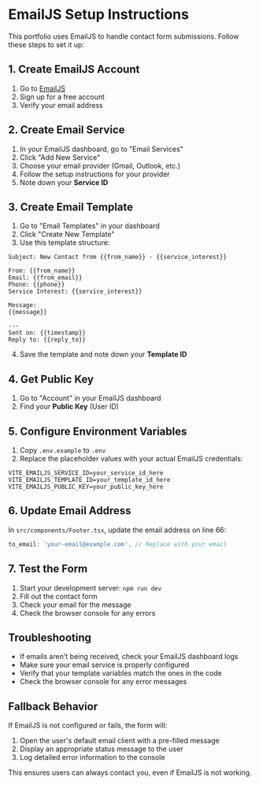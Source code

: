 # EmailJS Setup Instructions

This portfolio uses EmailJS to handle contact form submissions. Follow these steps to set it up:

## 1. Create EmailJS Account

1. Go to [EmailJS](https://www.emailjs.com/)
2. Sign up for a free account
3. Verify your email address

## 2. Create Email Service

1. In your EmailJS dashboard, go to "Email Services"
2. Click "Add New Service"
3. Choose your email provider (Gmail, Outlook, etc.)
4. Follow the setup instructions for your provider
5. Note down your **Service ID**

## 3. Create Email Template

1. Go to "Email Templates" in your dashboard
2. Click "Create New Template"
3. Use this template structure:

```
Subject: New Contact from {{from_name}} - {{service_interest}}

From: {{from_name}}
Email: {{from_email}}
Phone: {{phone}}
Service Interest: {{service_interest}}

Message:
{{message}}

---
Sent on: {{timestamp}}
Reply to: {{reply_to}}
```

4. Save the template and note down your **Template ID**

## 4. Get Public Key

1. Go to "Account" in your EmailJS dashboard
2. Find your **Public Key** (User ID)

## 5. Configure Environment Variables

1. Copy `.env.example` to `.env`
2. Replace the placeholder values with your actual EmailJS credentials:

```env
VITE_EMAILJS_SERVICE_ID=your_service_id_here
VITE_EMAILJS_TEMPLATE_ID=your_template_id_here
VITE_EMAILJS_PUBLIC_KEY=your_public_key_here
```

## 6. Update Email Address

In `src/components/Footer.tsx`, update the email address on line 66:

```typescript
to_email: 'your-email@example.com', // Replace with your email
```

## 7. Test the Form

1. Start your development server: `npm run dev`
2. Fill out the contact form
3. Check your email for the message
4. Check the browser console for any errors

## Troubleshooting

- If emails aren't being received, check your EmailJS dashboard logs
- Make sure your email service is properly configured
- Verify that your template variables match the ones in the code
- Check the browser console for any error messages

## Fallback Behavior

If EmailJS is not configured or fails, the form will:
1. Open the user's default email client with a pre-filled message
2. Display an appropriate status message to the user
3. Log detailed error information to the console

This ensures users can always contact you, even if EmailJS is not working.
